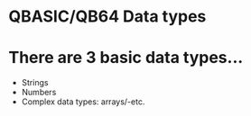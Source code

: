 # QBASIC/QB64 Data types

# There are 3 basic data types...

-  Strings
-  Numbers
-  Complex data types: arrays/-etc.

